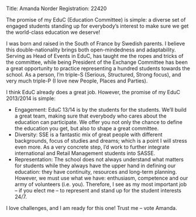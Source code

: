 Title: Amanda Norder
Registration: 22420

The promise of my EduC (Education Committee) is simple: a diverse set of engaged students standing up for everybody’s interest to make sure we get the world-class education we deserve!

I was born and raised in the South of France by Swedish parents. I believe this double-nationality brings both open-mindedness and adaptability. Serving as Head of Events in EduC, has taught me the ropes and tricks of the committee, while being President of the Exchange Committee has been a great opportunity to practice representing a hundred students towards the school.
As a person, I’m triple-S (Serious, Structured, Strong focus), and very much triple-P (I love new People, Places and Parties).

I think EduC already does a great job. However, the promise of my EduC 2013/2014 is simple:
-   Engagement: EduC 13/14 is by the students for the students. We’ll build a great team, making sure that everybody who cares about the education can participate. We offer you not only the chance to define the education you get, but also to shape a great committee.
-   Diversity: SSE is a fantastic mix of great people with different backgrounds, focus of studies and dreams; which is a point I will stress even more. As a very concrete step, I’d work to further integrate international and Retail Management students into SASSE.
-   Representation: The school does not always understand what matters for students while they always have the upper hand in defining our education: they have continuity, resources and long-term planning. However, we must use what we have: enthusiasm, competence and our army of volunteers (i.e. you). Therefore, I see as my most important job – if you elect me – to represent and stand up for the student interests 24/7.

I love challenges, and I am ready for this one!
Trust me – vote Amanda.
